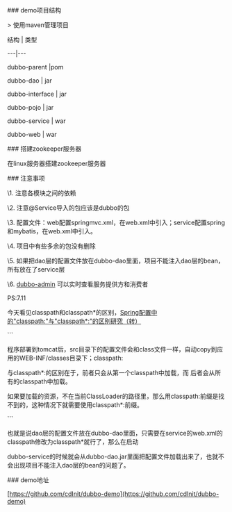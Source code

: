 \### demo项目结构

 

\> 使用maven管理项目

 

结构 | 类型

---|---

dubbo-parent |pom

dubbo-dao | jar

dubbo-interface | jar

dubbo-pojo | jar

dubbo-service | war

dubbo-web | war

 

\### 搭建zookeeper服务器

 

在linux服务器搭建zookeeper服务器

 

\### 注意事项

 

\1. 注意各模块之间的依赖

\2. 注意@Service导入的包应该是dubbo的包

\3. 配置文件：web配置springmvc.xml，在web.xml中引入；service配置spring和mybatis，在web.xml中引入。

\4. 项目中有些多余的包没有删除

\5. 如果把dao层的配置文件放在dubbo-dao里面，项目不能注入dao层的bean，所有放在了service层

\6. [dubbo-admin](https://github.com/apache/incubator-dubbo-ops) 可以实时查看服务提供方和消费者

 

PS:7.11

 

今天看见classpath和classpath*的区别，[Spring配置中的"classpath:"与"classpath*:"的区别研究（转）](https://www.cnblogs.com/EasonJim/p/6709314.html)

 

\```

程序部署到tomcat后，src目录下的配置文件会和class文件一样，自动copy到应用的WEB-INF/classes目录下；classpath:

 

与classpath*:的区别在于，前者只会从第一个classpath中加载，而 后者会从所有的classpath中加载。

 

如果要加载的资源，不在当前ClassLoader的路径里，那么用classpath:前缀是找不到的，这种情况下就需要使用classpath*:前缀。

 

\```

 

也就是说dao层的配置文件放在dubbo-dao里面，只需要在service的web.xml的classpath修改为classpath*就行了，那么在启动

 

dubbo-service的时候就会从dubbo-dao.jar里面把配置文件加载出来了，也就不会出现项目不能注入dao层的bean的问题了。

 

\### demo地址

 

[https://github.com/cdInit/dubbo-demo](https://github.com/cdInit/dubbo-demo)

 

 

 